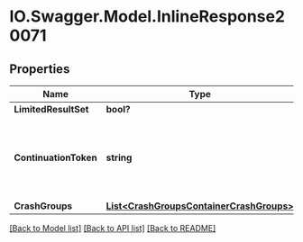 # IO.Swagger.Model.InlineResponse20071
## Properties

Name | Type | Description | Notes
------------ | ------------- | ------------- | -------------
**LimitedResultSet** | **bool?** |  | 
**ContinuationToken** | **string** | Cassandra request continuation token. The token is used for pagination. | [optional] 
**CrashGroups** | [**List&lt;CrashGroupsContainerCrashGroups&gt;**](CrashGroupsContainerCrashGroups.md) |  | 

[[Back to Model list]](../README.md#documentation-for-models) [[Back to API list]](../README.md#documentation-for-api-endpoints) [[Back to README]](../README.md)

